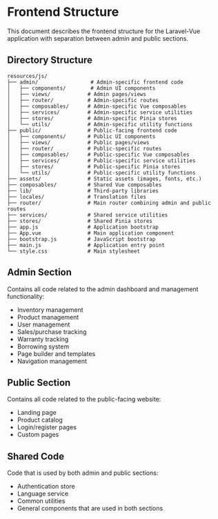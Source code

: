 # Frontend Structure

This document describes the frontend structure for the Laravel-Vue application with separation between admin and public sections.

## Directory Structure

```
resources/js/
├── admin/                 # Admin-specific frontend code
│   ├── components/        # Admin UI components
│   ├── views/            # Admin pages/views
│   ├── router/           # Admin-specific routes
│   ├── composables/      # Admin-specific Vue composables
│   ├── services/         # Admin-specific service utilities
│   ├── stores/           # Admin-specific Pinia stores
│   └── utils/            # Admin-specific utility functions
├── public/               # Public-facing frontend code
│   ├── components/       # Public UI components
│   ├── views/            # Public pages/views
│   ├── router/           # Public-specific routes
│   ├── composables/      # Public-specific Vue composables
│   ├── services/         # Public-specific service utilities
│   ├── stores/           # Public-specific Pinia stores
│   └── utils/            # Public-specific utility functions
├── assets/               # Static assets (images, fonts, etc.)
├── composables/          # Shared Vue composables
├── lib/                  # Third-party libraries
├── locales/              # Translation files
├── router/               # Main router combining admin and public routes
├── services/             # Shared service utilities
├── stores/               # Shared Pinia stores
├── app.js                # Application bootstrap
├── App.vue               # Main application component
├── bootstrap.js          # JavaScript bootstrap
├── main.js               # Application entry point
└── style.css             # Main stylesheet
```

## Admin Section

Contains all code related to the admin dashboard and management functionality:
- Inventory management
- Product management
- User management
- Sales/purchase tracking
- Warranty tracking
- Borrowing system
- Page builder and templates
- Navigation management

## Public Section

Contains all code related to the public-facing website:
- Landing page
- Product catalog
- Login/register pages
- Custom pages

## Shared Code

Code that is used by both admin and public sections:
- Authentication store
- Language service
- Common utilities
- General components that are used in both sections